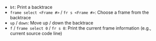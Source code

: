 - `bt`: Print a backtrace
- `frame select <Frame #>` / `fr s <Frame #>`: Choose a frame from the backtrace
- `up` / `down`: Move up / down the backtrace
- `f` / `frame select 0` / `fr s 0`: Print the current frame information (e.g., current source code line)
